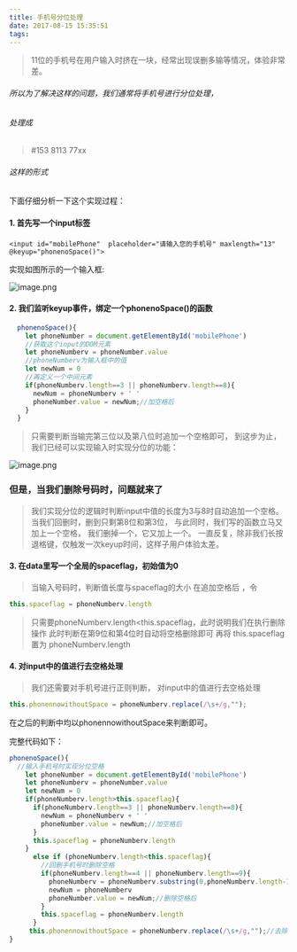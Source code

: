 ```yaml
---
title: 手机号分位处理
date: 2017-08-15 15:35:51
tags:
---
```



> 11位的手机号在用户输入时挤在一块，经常出现误删多输等情况，体验非常差。

 ######  所以为了解决这样的问题，我们通常将手机号进行分位处理，
 ###### 处理成
>#153 8113 77xx

 ###### 这样的形式

下面仔细分析一下这个实现过程：
#### 1. 首先写一个input标签

````
<input id="mobilePhone"  placeholder="请输入您的手机号" maxlength="13" @keyup="phonenoSpace()">
````
实现如图所示的一个输入框:


![image.png](http://upload-images.jianshu.io/upload_images/2979086-a6a9b369b3c0a6e3.png?imageMogr2/auto-orient/strip%7CimageView2/2/w/1240)


#### 2. 我们监听keyup事件，绑定一个phonenoSpace()的函数
````JavaScript
  phonenoSpace(){
    let phoneNumber = document.getElementById('mobilePhone')
    //获取这个input的DOM元素
    let phoneNumberv = phoneNumber.value
    //phoneNumberv为输入框中的值
    let newNum = 0
    //再定义一个中间元素
    if(phoneNumberv.length==3 || phoneNumberv.length==8){
      newNum = phoneNumberv + ' '
      phoneNumber.value = newNum;//加空格后
    }
  }
````
>只需要判断当输完第三位以及第八位时追加一个空格即可，
到这步为止，我们已经可以实现输入时实现分位的功能：

![image.png](http://upload-images.jianshu.io/upload_images/2979086-7c5d3bcf7d8dfd62.png?imageMogr2/auto-orient/strip%7CimageView2/2/w/1240)


### 但是，当我们删除号码时，问题就来了
>我们实现分位的逻辑时判断input中值的长度为3与8时自动追加一个空格。
当我们回删时，删到只剩第8位和第3位，
与此同时，我们写的函数立马又加上一个空格，
我们删掉一个，它又加上一个。
 一直反复，除非我们长按退格键，仅触发一次keyup时间，这样子用户体验太差。

#### 3. 在data里写一个全局的spaceflag，初始值为0
>当输入号码时，判断值长度与spaceflag的大小
在追加空格后 ，令
```` JavaScript
this.spaceflag = phoneNumberv.length
````

>只需要phoneNumberv.length<this.spaceflag，此时说明我们在执行删除操作
此时判断在第9位和第4位时自动将空格删除即可
再将 this.spaceflag 置为 phoneNumberv.length
#### 4. 对input中的值进行去空格处理
>我们还需要对手机号进行正则判断，
对input中的值进行去空格处理
```` JavaScript
this.phonennowithoutSpace = phoneNumberv.replace(/\s+/g,"");
 ````
在之后的判断中均以phonennowithoutSpace来判断即可。

完整代码如下：
````JavaScript
phonenoSpace(){
  //输入手机号时实现分位空格
    let phoneNumber = document.getElementById('mobilePhone')
    let phoneNumberv = phoneNumber.value
    let newNum = 0
    if(phoneNumberv.length>this.spaceflag){
      if(phoneNumberv.length==3 || phoneNumberv.length==8){
        newNum = phoneNumberv + ' '
        phoneNumber.value = newNum;//加空格后
      }
      this.spaceflag = phoneNumberv.length
    }
      else if (phoneNumberv.length<this.spaceflag){
        //回删手机号时删除空格
        if(phoneNumberv.length==4 || phoneNumberv.length==9){
          phoneNumberv = phoneNumberv.substring(0,phoneNumberv.length-1)
          newNum = phoneNumberv
          phoneNumber.value = newNum;//删除空格后
        }
        this.spaceflag = phoneNumberv.length
      }
     this.phonennowithoutSpace = phoneNumberv.replace(/\s+/g,"");//去除空格方法
}
````
